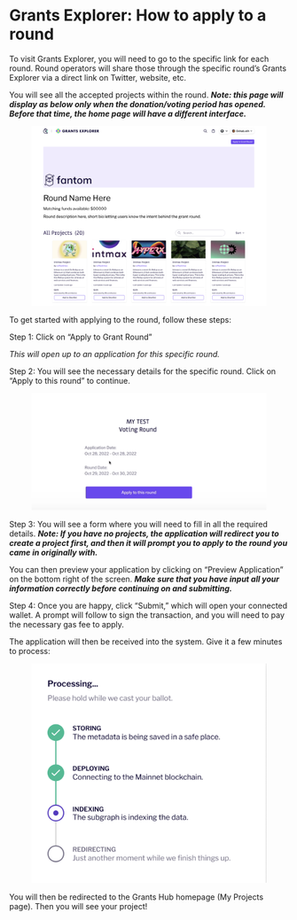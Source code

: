 # Grants Explorer: How to apply to a round

To visit Grants Explorer, you will need to go to the specific link for each round. Round operators will share those through the specific round’s Grants Explorer via a direct link on Twitter, website, etc.

You will see all the accepted projects within the round. _**Note: this page will display as below only when the donation/voting period has opened. Before that time, the home page will have a different interface.**_

<figure><img src="../.gitbook/assets/Screen Shot 2022-11-03 at 13.24.56 (1).png" alt=""><figcaption></figcaption></figure>

To get started with applying to the round, follow these steps:

Step 1: Click on “Apply to Grant Round”

_This will open up to an application for this specific round._

Step 2: You will see the necessary details for the specific round. Click on “Apply to this round” to continue.

<figure><img src="../.gitbook/assets/Screen Shot 2022-11-03 at 13.30.30.png" alt=""><figcaption></figcaption></figure>

Step 3: You will see a form where you will need to fill in all the required details. _**Note: If you have no projects, the application will redirect you to create a project first, and then it will prompt you to apply to the round you came in originally with.**_

You can then preview your application by clicking on “Preview Application” on the bottom right of the screen. _**Make sure that you have input all your information correctly before continuing on and submitting.**_

Step 4: Once you are happy, click “Submit,” which will open your connected wallet. A prompt will follow to sign the transaction, and you will need to pay the necessary gas fee to apply.

The application will then be received into the system. Give it a few minutes to process:

<figure><img src="../.gitbook/assets/Screen Shot 2022-11-03 at 13.32.59.png" alt=""><figcaption></figcaption></figure>

You will then be redirected to the Grants Hub homepage (My Projects page). Then you will see your project!
